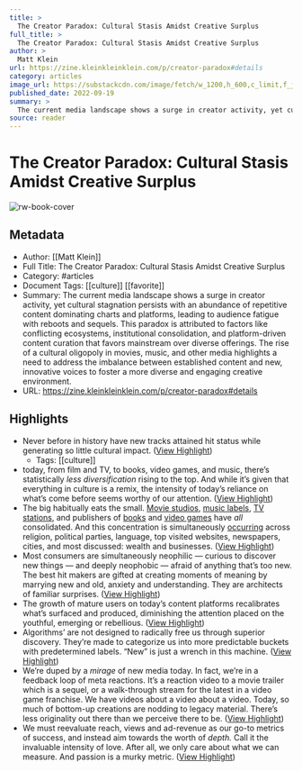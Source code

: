 ```yaml
---
title: >
  The Creator Paradox: Cultural Stasis Amidst Creative Surplus
full_title: >
  The Creator Paradox: Cultural Stasis Amidst Creative Surplus
author: >
  Matt Klein
url: https://zine.kleinkleinklein.com/p/creator-paradox#details
category: articles
image_url: https://substackcdn.com/image/fetch/w_1200,h_600,c_limit,f_jpg,q_auto:good,fl_progressive:steep/https%3A%2F%2Fbucketeer-e05bbc84-baa3-437e-9518-adb32be77984.s3.amazonaws.com%2Fpublic%2Fimages%2Fd1d08ba8-d64b-4756-85e2-8697bd360a4a_1920x1080.jpeg
published_date: 2022-09-19
summary: >
  The current media landscape shows a surge in creator activity, yet cultural stagnation persists with an abundance of repetitive content dominating charts and platforms, leading to audience fatigue with reboots and sequels. This paradox is attributed to factors like conflicting ecosystems, institutional consolidation, and platform-driven content curation that favors mainstream over diverse offerings. The rise of a cultural oligopoly in movies, music, and other media highlights a need to address the imbalance between established content and new, innovative voices to foster a more diverse and engaging creative environment.
source: reader
---
```

# The Creator Paradox: Cultural Stasis Amidst Creative Surplus

![rw-book-cover](https://substackcdn.com/image/fetch/w_1200,h_600,c_limit,f_jpg,q_auto:good,fl_progressive:steep/https%3A%2F%2Fbucketeer-e05bbc84-baa3-437e-9518-adb32be77984.s3.amazonaws.com%2Fpublic%2Fimages%2Fd1d08ba8-d64b-4756-85e2-8697bd360a4a_1920x1080.jpeg)

## Metadata
- Author: [[Matt Klein]]
- Full Title: The Creator Paradox: Cultural Stasis Amidst Creative Surplus
- Category: #articles
- Document Tags: [[culture]] [[favorite]] 
- Summary: The current media landscape shows a surge in creator activity, yet cultural stagnation persists with an abundance of repetitive content dominating charts and platforms, leading to audience fatigue with reboots and sequels. This paradox is attributed to factors like conflicting ecosystems, institutional consolidation, and platform-driven content curation that favors mainstream over diverse offerings. The rise of a cultural oligopoly in movies, music, and other media highlights a need to address the imbalance between established content and new, innovative voices to foster a more diverse and engaging creative environment.
- URL: https://zine.kleinkleinklein.com/p/creator-paradox#details

## Highlights
- Never before in history have new tracks attained hit status while generating so little cultural impact. ([View Highlight](https://read.readwise.io/read/01hwyt3sexmsq12xp9b186f7bc))
    - Tags: [[culture]] 
- today, from film and TV, to books, video games, and music, there’s statistically *less diversification* rising to the top. And while it’s given that everything in culture is a remix, the intensity of today’s reliance on what’s come before seems worthy of our attention. ([View Highlight](https://read.readwise.io/read/01hwyt5pd3f34rgk4g8etd12sz))
- The big habitually eats the small. [Movie studios](https://en.wikipedia.org/wiki/Major_film_studios#The_majors_after_the_Golden_Age), [music labels](https://www.wired.com/story/opinion-big-music-needs-to-be-broken-up-to-save-the-industry/), [TV stations](https://awfulannouncing.com/local-networks/consolidation-local-tv-radio-newspapers-cuts.html), and publishers of [books](https://www.authorsalliance.org/2021/12/08/the-consolidation-of-publishing-houses-past-and-present/) and [video games](https://psuvanguard.com/the-consolidation-of-the-video-game-industry/) have *all* consolidated. And this concentration is simultaneously [occurring](https://experimentalhistory.substack.com/p/oligopoly-everywhere?utm_source=substack&utm_medium=email) across religion, political parties, language, top visited websites, newspapers, cities, and most discussed: wealth and businesses. ([View Highlight](https://read.readwise.io/read/01hwyt98q5wtvbgm38fq5cxr1p))
- Most consumers are simultaneously neophilic — curious to discover new things — and deeply neophobic — afraid of anything that’s too new. The best hit makers are gifted at creating moments of meaning by marrying new and old, anxiety and understanding. They are architects of familiar surprises. ([View Highlight](https://read.readwise.io/read/01hwytaem0jhb3nat46abwbmyh))
- The growth of mature users on today’s content platforms recalibrates what’s surfaced and produced, diminishing the attention placed on the youthful, emerging or rebellious. ([View Highlight](https://read.readwise.io/read/01j2k96p56082xc65yeb4dz6wv))
- Algorithms’ are not designed to radically free us through superior discovery. They’re made to categorize us into more predictable buckets with predetermined labels. “New” is just a wrench in this machine. ([View Highlight](https://read.readwise.io/read/01hwyte3m8smz7qq1v5a8ve523))
- We’re duped by a *mirage* of new media today. In fact, we’re in a feedback loop of meta reactions. It’s a reaction video to a movie trailer which is a sequel, or a walk-through stream for the latest in a video game franchise. We have videos about a video about a video. Today, so much of bottom-up creations are nodding to legacy material. There’s less originality out there than we perceive there to be. ([View Highlight](https://read.readwise.io/read/01j2k9cx6pdkrg2547xy6ybx7h))
- We must reevaluate reach, views and ad-revenue as our go-to metrics of success, and instead aim towards the worth of *depth.* Call it the invaluable intensity of love. After all, we only care about what we can measure. And passion is a murky metric. ([View Highlight](https://read.readwise.io/read/01j2k9rm0dafn1bz1hapwwmh1y))


